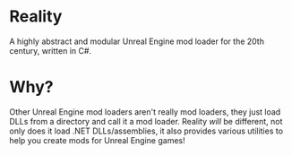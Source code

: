 # Reality
A highly abstract and modular Unreal Engine mod loader for the 20th century, written in C#.

# Why?
Other Unreal Engine mod loaders aren't really mod loaders, they just load DLLs from a directory and call it a mod loader. Reality *will* be different, not only does it load .NET DLLs/assemblies, it also provides various utilities to help you create mods for Unreal Engine games!
